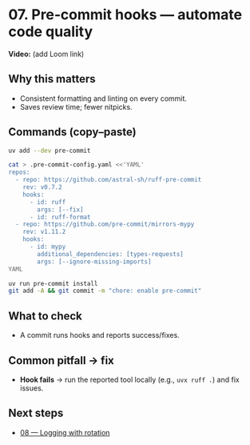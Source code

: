 # 07. Pre‑commit hooks — automate code quality
**Video:** (add Loom link)

## Why this matters
- Consistent formatting and linting on every commit.
- Saves review time; fewer nitpicks.

## Commands (copy–paste)
```bash
uv add --dev pre-commit

cat > .pre-commit-config.yaml <<'YAML'
repos:
  - repo: https://github.com/astral-sh/ruff-pre-commit
    rev: v0.7.2
    hooks:
      - id: ruff
        args: [--fix]
      - id: ruff-format
  - repo: https://github.com/pre-commit/mirrors-mypy
    rev: v1.11.2
    hooks:
      - id: mypy
        additional_dependencies: [types-requests]
        args: [--ignore-missing-imports]
YAML

uv run pre-commit install
git add -A && git commit -m "chore: enable pre-commit"
```

## What to check
- A commit runs hooks and reports success/fixes.

## Common pitfall → fix
- **Hook fails** → run the reported tool locally (e.g., `uvx ruff .`) and fix issues.

## Next steps
- [08 — Logging with rotation](./08-logging.md)
